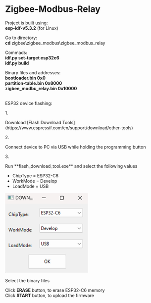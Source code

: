 # Zigbee-Modbus-Relay

Project is built using: <br>
**esp-idf-v5.3.2** (for Linux) <br>

Go to directory: <br>
**cd** zigbee\zigbee_modbus\zigbee_modbus_relay <br>

Commads: <br>
**idf.py set-target esp32c6** <br>
**idf.py build** <br>


Binary files and addresses: <br>
**bootloader.bin 0x0** <br>
**partition-table.bin 0x8000** <br>
**zigbee_modbu_relay.bin 0x10000**

<br>
ESP32 device flashing: <br>
<p>1.</p> Download [Flash Download Tools](https://www.espressif.com/en/support/download/other-tools) <br>
<p>2.</p> Connect device to PC via USB while holding the programming button <br>
<p>3.</p> Run **flash_download_tool.exe** and select the following values <br>

* ChipType = ESP32-C6
* WorkMode = Develop
* LoadMode = USB

![setup_1](pictures/flash_download_tool_1.png)

Select the binary files

Click **ERASE** button, to erase ESP32-C6 memory <br>
Click **START** button, to upload the firmware
